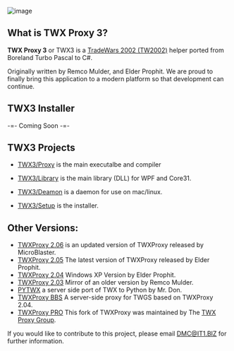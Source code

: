 ![image](https://user-images.githubusercontent.com/3355654/67166690-3cd7f100-f357-11e9-953f-561864f26fc1.png)

## What is TWX Proxy 3?

**TWX Proxy 3** or TWX3 is a [TradeWars 2002 (TW2002)](http://www.eisonline.com) helper ported from Boreland Turbo Pascal to C#.

Originally written by Remco Mulder, and Elder Prophit. We are proud to finally bring this application to a modern platform so that development can continue.

## TWX3 Installer

-=- Coming Soon -=-

## TWX3 Projects

* [TWX3/Proxy](https://github.com/TW2002/twxp/tree/master/Source/TWX30/Proxy) is the main executalbe and compiler

* [TWX3/Library](https://github.com/TW2002/twxp/tree/master/Source/TWX30/Library) is the main library (DLL) for WPF and Core31.

* [TWX3/Deamon](https://github.com/TW2002/twxp/tree/master/Source/TWX30/Daemon) is a daemon for use on mac/linux.

* [TWX3/Setup](https://github.com/TW2002/TWX-Sharp/tree/master/Source/TWX30/Setup) is the installer.

## Other Versions:
* [TWXProxy 2.06](https://github.com/MicroBlaster/TWXProxy/tree/master/Source/TWXProxy-MB) is an updated version of TWXProxy released by MicroBlaster.
* [TWXProxy 2.05](https://github.com/MicroBlaster/TWXProxy/tree/master/Source/TWXProxy-EP) The latest version of TWXProxy released by Elder Prophit.
* [TWXProxy 2.04](https://github.com/erikh/twxproxy) Windows XP Version by Elder Prophit.
* [TWXProxy 2.03](https://github.com/erikh/twxproxy) Mirror of an older version by Remco Mulder.
* [PYTWX](https://bitbucket.org/mrdon/pytwx/src) a server side port of TWX to Python by Mr. Don.
* [TWXProxy BBS](https://code.google.com/archive/p/twxproxy-ep/wikis/TwxBbsAdministrationGuide.wiki) A server-side proxy for TWGS based on TWXProxy 2.04.
* [TWXProxy PRO](https://sourceforge.net/projects/twxproxy/) This fork of TWXProxy was maintained by The [TWX Proxy Group](http://twxproxy.sourceforge.net/).

If you would like to contribute to this project, please email DMC@IT1.BIZ for further information.
